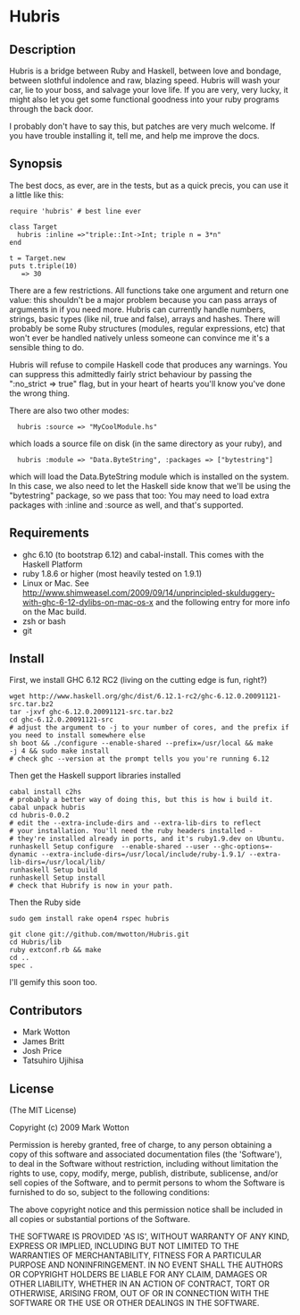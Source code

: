 # Hubris

## Description

Hubris is a bridge between Ruby and Haskell, between love and bondage,
between slothful indolence and raw, blazing speed. Hubris will wash
your car, lie to your boss, and salvage your love life. If you are 
very, very lucky, it might also let you get some functional goodness 
into your ruby programs through the back door.

I probably don't have to say this, but patches are very much
welcome. If you have trouble installing it, tell me, and help me
improve the docs.

## Synopsis

The best docs, as ever, are in the tests, but as a quick precis, you
can use it a little like this:

    require 'hubris' # best line ever

    class Target
      hubris :inline =>"triple::Int->Int; triple n = 3*n"
    end

    t = Target.new
    puts t.triple(10)
       => 30

There are a few restrictions. All functions take one argument and
return one value: this shouldn't be a major problem because you can
pass arrays of arguments in if you need more. Hubris can currently
handle numbers, strings, basic types (like nil, true and false),
arrays and hashes. There will probably be some Ruby structures
(modules, regular expressions, etc) that won't ever be handled
natively unless someone can convince me it's a sensible thing to do.

Hubris will refuse to compile Haskell code that produces any
warnings. You can suppress this admittedly fairly strict behaviour by
passing the ":no_strict => true" flag, but in your heart of hearts
you'll know you've done the wrong thing.

There are also two other modes:

      hubris :source => "MyCoolModule.hs"

which loads a source file on disk (in the same directory as your ruby),
and

      hubris :module => "Data.ByteString", :packages => ["bytestring"]

which will load the Data.ByteString module which is installed on the
system. In this case, we also need to let the Haskell side know that
we'll be using the "bytestring" package, so we pass that too: You may
need to load extra packages with :inline and :source as well, and
that's supported.


## Requirements

* ghc 6.10 (to bootstrap 6.12) and cabal-install. This comes with the
  Haskell Platform
* ruby 1.8.6 or higher (most heavily tested on 1.9.1)
* Linux or Mac. See
  <http://www.shimweasel.com/2009/09/14/unprincipled-skulduggery-with-ghc-6-12-dylibs-on-mac-os-x>
  and the following entry for more info on the Mac build.
* zsh or bash
* git

## Install

First, we install GHC 6.12 RC2 (living on the cutting edge is fun,
right?)

    wget http://www.haskell.org/ghc/dist/6.12.1-rc2/ghc-6.12.0.20091121-src.tar.bz2
    tar -jxvf ghc-6.12.0.20091121-src.tar.bz2
    cd ghc-6.12.0.20091121-src
    # adjust the argument to -j to your number of cores, and the prefix if you need to install somewhere else
    sh boot && ./configure --enable-shared --prefix=/usr/local && make    -j 4 && sudo make install
    # check ghc --version at the prompt tells you you're running 6.12

Then get the Haskell support libraries installed

    cabal install c2hs
    # probably a better way of doing this, but this is how i build it.
    cabal unpack hubris
    cd hubris-0.0.2
    # edit the --extra-include-dirs and --extra-lib-dirs to reflect
    # your installation. You'll need the ruby headers installed -
    # they're installed already in ports, and it's ruby1.9.dev on Ubuntu.
    runhaskell Setup configure  --enable-shared --user --ghc-options=-dynamic --extra-include-dirs=/usr/local/include/ruby-1.9.1/ --extra-lib-dirs=/usr/local/lib/
    runhaskell Setup build
    runhaskell Setup install
    # check that Hubrify is now in your path.

Then the Ruby side

    sudo gem install rake open4 rspec hubris

    git clone git://github.com/mwotton/Hubris.git
    cd Hubris/lib
    ruby extconf.rb && make
    cd ..
    spec .

I'll gemify this soon too.


## Contributors

* Mark Wotton
* James Britt
* Josh Price
* Tatsuhiro Ujihisa

## License

(The MIT License)

Copyright (c) 2009 Mark Wotton

Permission is hereby granted, free of charge, to any person obtaining
a copy of this software and associated documentation files (the
'Software'), to deal in the Software without restriction, including
without limitation the rights to use, copy, modify, merge, publish,
distribute, sublicense, and/or sell copies of the Software, and to
permit persons to whom the Software is furnished to do so, subject to
the following conditions:

The above copyright notice and this permission notice shall be
included in all copies or substantial portions of the Software.

THE SOFTWARE IS PROVIDED 'AS IS', WITHOUT WARRANTY OF ANY KIND,
EXPRESS OR IMPLIED, INCLUDING BUT NOT LIMITED TO THE WARRANTIES OF
MERCHANTABILITY, FITNESS FOR A PARTICULAR PURPOSE AND NONINFRINGEMENT.
IN NO EVENT SHALL THE AUTHORS OR COPYRIGHT HOLDERS BE LIABLE FOR ANY
CLAIM, DAMAGES OR OTHER LIABILITY, WHETHER IN AN ACTION OF CONTRACT,
TORT OR OTHERWISE, ARISING FROM, OUT OF OR IN CONNECTION WITH THE
SOFTWARE OR THE USE OR OTHER DEALINGS IN THE SOFTWARE.


[haskell_platform]: http://hackage.haskell.org/platform/
